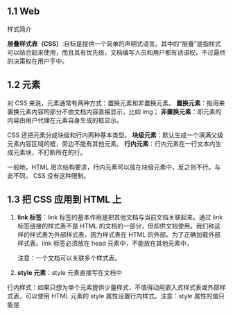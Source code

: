 ## 1.1 Web 

样式简介

**层叠样式表（CSS）**:目标是提供一个简单的声明式语言。其中的“层叠”是指样式可以结合起来使用，而且具有优先级，文档编写人员和用户都有话语权，不过最终的决策权在用户手中。



## 1.2 元素

对 CSS 来说，元素通常有两种方式：置换元素和非置换元素。
**置换元素**：指用来置换元素内容的部分不由文档内容直接显示，比如 img；
**非置换元素**：即元素的内容由用户代理在元素自身生成的框显示。

CSS 还把元素分成块级和行内两种基本类型。
**块级元素**：默认生成一个填满父级元素内容区域的框，旁边不能有其他元素。
**行内元素**：行内元素在一行文本内生成元素块，不打断所在的行。

一般地，HTML 层次结构要求，行内元素可以放在块级元素中，反之则不行。与此不同， CSS 没有这种限制。



## 1.3 把 CSS 应用到 HTML 上

1. **link 标签**：link 标签的基本作用是把其他文档与当前文档关联起来。通过 link 标签链接的样式表不是 HTML 的文档的一部分，但却供文档使用。我们称这样的样式表为外部样式表，因为样式表在 HTML 的外部。为了正确加载外部样式表。link 标签必须放在 head 元素中，不能放在其他元素中。

   注意：一个文档可以关联多个样式表。

2.  **style 元素**：style 元素直接写在文档中









行内样式：如果只想为单个元素提供少量样式，不值得动用嵌入式样式表或外部样式表，可以使用 HTML 元素的 style 属性设置行内样式。注意：style 属性的值只能是

